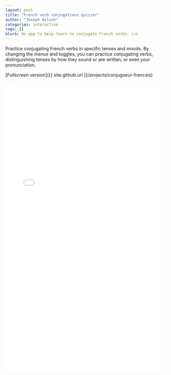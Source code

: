 ```yaml
---
layout: post
title: "French verb conjugations quizzer"
author: "Joseph Wilson"
categories: interactive
tags: []
blurb: An app to help learn to conjugate French verbs. 🇫🇷
---
```


Practice conjugating French verbs in specific tenses and moods.
By changing the menus and toggles, you can practice conjugating verbs, distinguishing tenses by how they sound or are written, or even your pronunciation.

[_Fullscreen version_]({{ site.github.url }}/projects/conjugueur-francais)

<iframe src="{{ site.github.url }}/projects/conjugueur-francais"
style="
	width: 100%;
	height: 900px;
	background: white;
	border-radius: 25px;
	border: none;
"
></iframe>